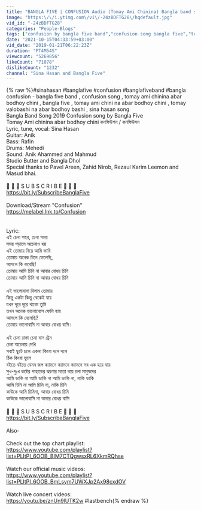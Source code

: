 ```yaml
---
title: "BANGLA FIVE | CONFUSION Audio (Tomay Ami Chinina) Bangla band song কনফিউশন বাংলা ফাইভ ব্যান্ড"
image: "https:\/\/i.ytimg.com\/vi\/-24zBDFTG28\/hqdefault.jpg"
vid_id: "-24zBDFTG28"
categories: "People-Blogs"
tags: ["confusion by bangla five band","confusion song bangla five","tomay ami chinina abar bodhoy chini"]
date: "2021-10-15T04:33:59+03:00"
vid_date: "2019-01-21T06:22:23Z"
duration: "PT4M54S"
viewcount: "5269856"
likeCount: "71078"
dislikeCount: "1232"
channel: "Sina Hasan and Bangla Five"
---
```

{% raw %}#sinahasan #banglafive #confusion #banglafiveband #bangla<br />confusion - bangla five band , confusion song , tomay ami chinina abar bodhoy chini , bangla five , tomay ami chini na abar bodhoy chini , tomay valobashi na abar bodhoy bashi , sina hasan song<br />Bangla Band Song 2019 Confusion song by  Bangla Five<br />Tomay Ami chinina abar bodhoy chini কনফিউশন / কনফিউসন<br />Lyric, tune, vocal: Sina Hasan<br />Guitar: Anik<br />Bass: Rafin<br />Drums: Mehedi<br />Sound: Anik Ahammed and Mahmud<br />Studio Butter and Bangla Dhol<br />Special thanks to Pavel Areen, Zahid Nirob, Rezaul Karim Leemon and Masud bhai.<br /><br />🔱 🔱 🔱 S U B S C R I B E  🔱 🔱 🔱<br /><a rel="nofollow" target="blank" href="https://bit.ly/SubscribeBanglaFive">https://bit.ly/SubscribeBanglaFive</a><br /><br />Download/Stream &quot;Confusion&quot;<br /><a rel="nofollow" target="blank" href="https://melabel.lnk.to/Confusion">https://melabel.lnk.to/Confusion</a><br /><br /><br />Lyric:<br />এই চেনা শহর, চেনা সময়<br />সময় গড়ালে অচেনাও হয়<br />এই তোমায় নিয়ে আমি ভাবি<br />তোমায় অনেক চিনে ফেলেছি,<br />আসলে কি করেছি!<br />তোমায় আমি চিনি না আবার বোধয় চিনি<br />তোমায় আমি চিনি না আবার বোধয় চিনি<br /><br />এই ভালোবাসা দিলাম তোমায়<br />কিন্তু একটা কিন্তু থেকেই যায়<br />যখন দূরে দূরে থাকো তুমি<br />তখন অনেক ভালোবেসে ফেলি হায়<br />আসলে কি বেসেছি?<br />তোমায় ভালোবাসি না আবার বোধয় বাসি।<br /><br />এই চেনা রাস্তা চেনা বাস ট্রেন <br />চেনা অচেনায় দেখি<br />সবাই ছুটে চলে একলা কিংবা দলে দলে<br />ঠিক কিংবা ভুলে<br />বইতে বইতে যেমন জল ক্যামনে ক্যামনে ক্যামনে সব এক হয়ে যায়<br />সুখ-দুঃখ কষ্টের পাহাড়ের ঝরণার মতো বয়ে চলা মানুষদের<br />আমি ডাকি না আমি ডাকি না আমি ডাকি না, নাকি ডাকি<br />আমি চিনি না আমি চিনি না, নাকি চিনি<br />কাউকে আমি চিনিনা, আবার বোধয় চিনি<br />কাউকে ভালোবাসি না আবার বোধয় বাসি<br /><br />🔱 🔱 🔱 S U B S C R I B E  🔱 🔱 🔱<br /><a rel="nofollow" target="blank" href="https://bit.ly/SubscribeBanglaFive">https://bit.ly/SubscribeBanglaFive</a><br /><br />Also-<br /><br />Check out the top chart playlist:<br /><a rel="nofollow" target="blank" href="https://www.youtube.com/playlist?list=PLltPI_6OOB_BlM7CTQgwsxRL6XkmRQhse">https://www.youtube.com/playlist?list=PLltPI_6OOB_BlM7CTQgwsxRL6XkmRQhse</a><br /><br />Watch our official music videos:<br /><a rel="nofollow" target="blank" href="https://www.youtube.com/playlist?list=PLltPI_6OOB_BmLsym7UWXJp2Ax98cxdOV">https://www.youtube.com/playlist?list=PLltPI_6OOB_BmLsym7UWXJp2Ax98cxdOV</a><br /><br />Watch live concert videos:<br /><a rel="nofollow" target="blank" href="https://youtu.be/znUn9lUTK2w">https://youtu.be/znUn9lUTK2w</a> #lastbench{% endraw %}
